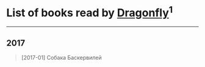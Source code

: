 # List of books read by [Dragonfly](https://plus.google.com/109475351013352061791)<sup>1</sup>
---

## 2017

> [2017-01] Собака Баскервилей



